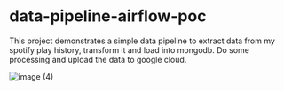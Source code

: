 # data-pipeline-airflow-poc
This project demonstrates a simple data pipeline to extract data from my spotify play history, transform it and load into mongodb. Do some processing and upload the data to google cloud.


![image (4)](https://user-images.githubusercontent.com/52012972/138988331-b91d93d9-f15b-45dd-acc6-6e6879a0eda9.png)
